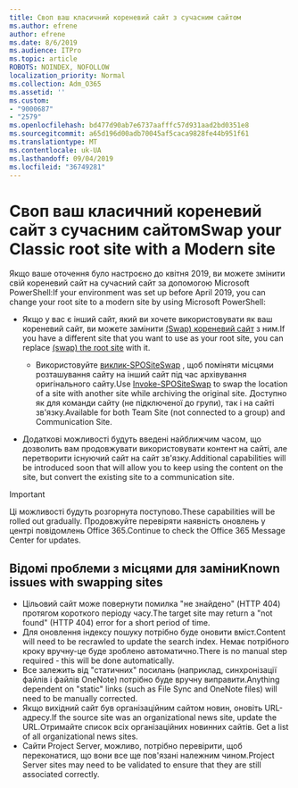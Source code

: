 ```yaml
---
title: Своп ваш класичний кореневий сайт з сучасним сайтом
ms.author: efrene
author: efrene
ms.date: 8/6/2019
ms.audience: ITPro
ms.topic: article
ROBOTS: NOINDEX, NOFOLLOW
localization_priority: Normal
ms.collection: Adm_O365
ms.assetid: ''
ms.custom:
- "9000687"
- "2579"
ms.openlocfilehash: bd477d90ab7e6737aafffc57d931aad2bd0351e8
ms.sourcegitcommit: a65d196d00adb70045af5caca9828fe44b951f61
ms.translationtype: MT
ms.contentlocale: uk-UA
ms.lasthandoff: 09/04/2019
ms.locfileid: "36749281"
---
```

# <a name="swap-your-classic-root-site-with-a-modern-site"></a><span data-ttu-id="43a69-102">Своп ваш класичний кореневий сайт з сучасним сайтом</span><span class="sxs-lookup"><span data-stu-id="43a69-102">Swap your Classic root site with a Modern site</span></span>

<span data-ttu-id="43a69-103">Якщо ваше оточення було настроєно до квітня 2019, ви можете змінити свій кореневий сайт на сучасний сайт за допомогою Microsoft PowerShell:</span><span class="sxs-lookup"><span data-stu-id="43a69-103">If your environment was set up before April 2019, you can change your root site to a modern site by using Microsoft PowerShell:</span></span>

- <span data-ttu-id="43a69-104">Якщо у вас є інший сайт, який ви хочете використовувати як ваш кореневий сайт, ви можете замінити [(Swap) кореневий сайт](https://docs.microsoft.com/sharepoint/modern-root-site) з ним.</span><span class="sxs-lookup"><span data-stu-id="43a69-104">If you have a different site that you want to use as your root site, you can replace [(swap) the root site](https://docs.microsoft.com/sharepoint/modern-root-site) with it.</span></span> 
    - <span data-ttu-id="43a69-105">Використовуйте [виклик-SPOSiteSwap](https://docs.microsoft.com/powershell/module/sharepoint-online/invoke-spositeswap?view=sharepoint-ps) , щоб поміняти місцями розташування сайту на інший сайт під час архівування оригінального сайту.</span><span class="sxs-lookup"><span data-stu-id="43a69-105">Use [Invoke-SPOSiteSwap](https://docs.microsoft.com/powershell/module/sharepoint-online/invoke-spositeswap?view=sharepoint-ps) to swap the location of a site with another site while archiving the original site.</span></span> <span data-ttu-id="43a69-106">Доступно як для команди сайту (не підключеної до групи), так і на сайті зв'язку.</span><span class="sxs-lookup"><span data-stu-id="43a69-106">Available for both Team Site (not connected to a group) and Communication Site.</span></span> 

- <span data-ttu-id="43a69-107">Додаткові можливості будуть введені найближчим часом, що дозволить вам продовжувати використовувати контент на сайті, але перетворити існуючий сайт на сайт зв'язку.</span><span class="sxs-lookup"><span data-stu-id="43a69-107">Additional capabilities will be introduced soon that will allow you to keep using the content on the site, but convert the existing site to a communication site.</span></span> 
>[!Important]
><span data-ttu-id="43a69-108">Ці можливості будуть розгорнута поступово.</span><span class="sxs-lookup"><span data-stu-id="43a69-108">These capabilities will be rolled out gradually.</span></span> <span data-ttu-id="43a69-109">Продовжуйте перевіряти наявність оновлень у центрі повідомлень Office 365.</span><span class="sxs-lookup"><span data-stu-id="43a69-109">Continue to check the Office 365 Message Center for updates.</span></span> 

## <a name="known-issues-with-swapping-sites"></a><span data-ttu-id="43a69-110">Відомі проблеми з місцями для заміни</span><span class="sxs-lookup"><span data-stu-id="43a69-110">Known issues with swapping sites</span></span>

- <span data-ttu-id="43a69-111">Цільовий сайт може повернути помилка "не знайдено" (HTTP 404) протягом короткого періоду часу.</span><span class="sxs-lookup"><span data-stu-id="43a69-111">The target site may return a "not found" (HTTP 404) error for a short period of time.</span></span>
- <span data-ttu-id="43a69-112">Для оновлення індексу пошуку потрібно буде оновити вміст.</span><span class="sxs-lookup"><span data-stu-id="43a69-112">Content will need to be recrawled to update the search index.</span></span> <span data-ttu-id="43a69-113">Немає потрібного кроку вручну-це буде зроблено автоматично.</span><span class="sxs-lookup"><span data-stu-id="43a69-113">There is no manual step required - this will be done automatically.</span></span>
- <span data-ttu-id="43a69-114">Все залежить від "статичних" посилань (наприклад, синхронізації файлів і файлів OneNote) потрібно буде вручну виправити.</span><span class="sxs-lookup"><span data-stu-id="43a69-114">Anything dependent on "static" links (such as File Sync and OneNote files) will need to be manually corrected.</span></span>
- <span data-ttu-id="43a69-115">Якщо вихідний сайт був організаційним сайтом новин, оновіть URL-адресу.</span><span class="sxs-lookup"><span data-stu-id="43a69-115">If the source site was an organizational news site, update the URL.</span></span><span data-ttu-id="43a69-116">Отримайте список всіх організаційних новинних сайтів.</span><span class="sxs-lookup"><span data-stu-id="43a69-116"> Get a list of all organizational news sites.</span></span>
- <span data-ttu-id="43a69-117">Сайти Project Server, можливо, потрібно перевірити, щоб переконатися, що вони все ще пов'язані належним чином.</span><span class="sxs-lookup"><span data-stu-id="43a69-117">Project Server sites may need to be validated to ensure that they are still associated correctly.</span></span>





